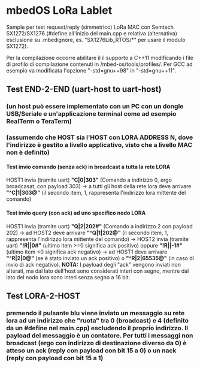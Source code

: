 # mbedOS LoRa Lablet

Sample per test request/reply (simmetrico) LoRa MAC con Semtech SX1272/SX1276 (#define all'inizio del main.cpp e relativa (alternativa) esclusione su .mbedignore, es. "SX1276Lib_RTOS/*" per usare il modulo SX1272).

Per la compilazione occorre abilitare il il supporto a C++11 modificando i file di profilo di compilazione contenuti in /mbed-os/tools/profiles/. Per GCC ad esempio va modificata l'opzione "-std=gnu++98" in "-std=gnu++11".
 
## Test END-2-END (uart-host to uart-host)

### (un host può essere implementato con un PC con un dongle USB/Seriale e un'applicazione terminal come ad esempio RealTerm o TeraTerm)

### (assumendo che HOST<N> sia l'HOST con LORA ADDRESS N, dove l'indirizzo è gestito a livello applicativo, visto che a livello MAC non è definito)

#### Test invio comando (senza ack) in broadcast a tutta la rete LORA

HOST1 invia (tramite uart) __"C|0|303"__ (Comando a indirizzo 0, ergo broadcasat, con payload 303) -> a tutti gli host della rete lora deve arrivare __"^C|1|303@"__ (il secondo item, 1, rappresenta l'indirizzo lora mittente del comando)

#### Test invio query (con ack) ad uno specifico nodo LORA

HOST1 invia (tramite uart) __"Q|2|202#"__ (Comando a indirizzo 2 con payload 202) -> ad HOST2 deve arrivare __"^Q|1|202@"__ (il secondo item, 1, rappresenta l'indirizzo lora mittente del comando) -> HOST2 invia (tramite uart) __"!R||0#"__ (ultimo item >=0 significa ack positivo) oppure __"!R||-1#"__ (ultimo item <0 significa ack negativo) -> ad HOST1 deve arrivare __"^R|2|0@"__ (se è stato inviato un ack positivo) o __"^R|2|65535@"__ (in caso di invio di ack negativo). __NOTA:__ I payload degli "ack" vengono inviati non alterati, ma dal lato dell'host sono considerati interi con segno, mentre dal lato del nodo lora sono interi senza segno a 16 bit.

## Test LORA-2-HOST

### premendo il pulsante blu viene inviato un messaggio su rete lora ad un indirizzo che "ruota" tra 0 (broadcast) e 4 (definito da un #define nel main.cpp) escludendo il proprio indirizzo. Il payload del messaggio è un contatore. Per tutti i messaggi non broadcast (ergo con indirizzo di destinazione diverso da 0) è atteso un ack (reply con payload con bit 15 a 0) o un nack (reply con payload con bit 15 a 1) 